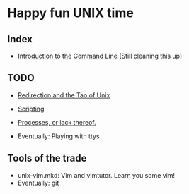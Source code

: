 Happy fun UNIX time
===================

Index
-----

 - [Introduction to the Command Line](unix001-intro/) (Still cleaning this up)


TODO
----

 - [Redirection and the Tao of Unix](unix002-redirection/)
 - [Scripting](unix002-scripting/)
 - [Processes, or lack thereof.](unix004-processes/)

 - Eventually: Playing with ttys


Tools of the trade
------------------

 - unix-vim.mkd: Vim and vimtutor. Learn you some vim!
 - Eventually: git
